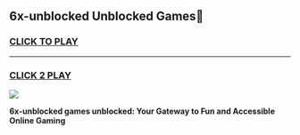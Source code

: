 
## 6x-unblocked Unblocked Games👋
<h3>
<a href="https://news.freeplayer.one?title=6x-unblocked&ref=16F">CLICK TO PLAY</a></h3>
<hr>

<h3>
<a href="https://news.freeplayer.one?title=6x-unblocked&ref=16F">CLICK 2 PLAY</a>
  
</h3>

<a href="https://news.freeplayer.one?title=6x-unblocked&ref=16F/"><img src="https://clearcache.store/games.png"></a>


**6x-unblocked games unblocked: Your Gateway to Fun and Accessible Online Gaming**
